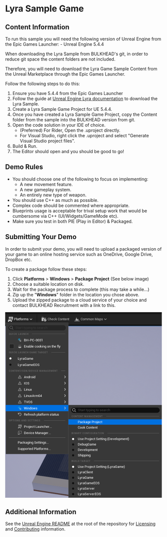 Lyra Sample Game
===

Content Information
----
To run this sample you will need the following version of Unreal Engine from the Epic Games Launcher:
	- Unreal Engine 5.4.4

When downloading the Lyra Sample from BULKHEAD's git, in order to reduce git space the content folders are not included.

Therefore, you will need to download the Lyra Game Sample Content from the Unreal Marketplace through the Epic Games Launcher.

Follow the following steps to do this:
 1. Ensure you have 5.4.4 from the Epic Games Launcher
 2. Follow the guide at [Unreal Engine Lyra documentation](https://dev.epicgames.com/documentation/en-us/unreal-engine/lyra-sample-game-in-unreal-engine?application_version=5.4) to download the Lyra Sample.
 3. Create a Lyra Sample Game Project for UE 5.4.4.
 4. Once you have created a Lyra Sample Game Project, copy the Content folder from the sample into the BULKHEAD version from git.
 5. Open the code solution in your IDE of choice.
	 - (Preferred) For Rider, Open the .uproject directly.
	 - For Visual Studio, right click the .uproject and select "Generate Visual Studio project files".
 6. Build & Run.
 7. The Editor should open and you should be good to go!

Demo Rules
----
 - You should choose one of the following to focus on implementing:
   - A new movement feature.
   - A new gameplay system.
   - An entirely new type of weapon.
 - You should use C++ as much as possible.
 - Complex code should be commented where appropriate.
 - Blueprints usage is acceptable for trival setup work that would be cumbersome via C++ (UI/Widgets/GameMode etc).
 - Make sure you test in both PIE (Play in Editor) & Packaged.

Submitting Your Demo
----
In order to submit your demo, you will need to upload a packaged version of your game to an online hosting service such as OneDrive, Google Drive, DropBox etc.

To create a package follow these steps:
 1. Click **Platforms** > **Windows** > **Package Project** (See below image)
 2. Choose a suitable location on disk.
 3. Wait for the package process to complete (this may take a while...)
 4. Zip up the "**Windows**" folder in the location you chose above.
 5. Upload the zipped package to a cloud service of your choice and contact BULKHEAD Recruitment with a link to this.

![PackageWin64](Images/PackageWin64.png)

Additional Information
----
See the [Unreal Engine README](../../../README.md) at the root of the repository for [Licensing](../../../README.md#licensing) and [Contributing](../../../README.md#contributions) information.